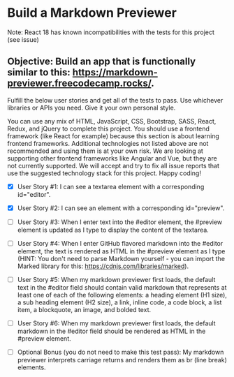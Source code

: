 # Build a Markdown Previewer

Note: React 18 has known incompatibilities with the tests for this project (see issue)

## Objective: Build an app that is functionally similar to this: https://markdown-previewer.freecodecamp.rocks/.

Fulfill the below user stories and get all of the tests to pass. Use whichever libraries or APIs you need. Give it your own personal style.

You can use any mix of HTML, JavaScript, CSS, Bootstrap, SASS, React, Redux, and jQuery to complete this project. You should use a frontend framework (like React for example) because this section is about learning frontend frameworks. Additional technologies not listed above are not recommended and using them is at your own risk. We are looking at supporting other frontend frameworks like Angular and Vue, but they are not currently supported. We will accept and try to fix all issue reports that use the suggested technology stack for this project. Happy coding!

- [x] User Story #1: I can see a textarea element with a corresponding id="editor".

- [x] User Story #2: I can see an element with a corresponding id="preview".

- [ ] User Story #3: When I enter text into the #editor element, the #preview element is updated as I type to display the content of the textarea.

- [ ] User Story #4: When I enter GitHub flavored markdown into the #editor element, the text is rendered as HTML in the #preview element as I type (HINT: You don't need to parse Markdown yourself - you can import the Marked library for this: https://cdnjs.com/libraries/marked).

- [ ] User Story #5: When my markdown previewer first loads, the default text in the #editor field should contain valid markdown that represents at least one of each of the following elements: a heading element (H1 size), a sub heading element (H2 size), a link, inline code, a code block, a list item, a blockquote, an image, and bolded text.

- [ ] User Story #6: When my markdown previewer first loads, the default markdown in the #editor field should be rendered as HTML in the #preview element.

- [ ] Optional Bonus (you do not need to make this test pass): My markdown previewer interprets carriage returns and renders them as br (line break) elements.
